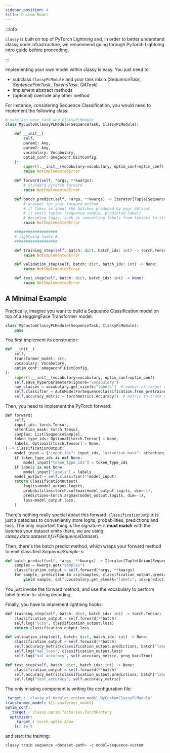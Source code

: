 ```yaml
---
sidebar_position: 4
title: Custom Model
---
```



:::info

`classy` is built on top of PyTorch Lightning and, in order to better understand classy code infrastructure, we recommend
going through PyTorch Lightning [intro guide](https://pytorch-lightning.readthedocs.io/en/latest/starter/new-project.html)
before proceeding.

:::

Implementing your own model within classy is easy. You just need to:
* subclass `ClassyPLModule` and your task mixin (*SequenceTask*, *SentencePairTask*, *TokensTask*, *QATask*)
* implement abstract methods
* (optional) override any other method

For instance, considering Sequence Classification, you would need to implement the following class:

```python
# subclass your task and ClassyPLModule
class MyCustomClassyPLModule(SequenceTask, ClassyPLModule):

    def __init__(
        self,
        param1: Any,
        param2: Any,
        vocabulary: Vocabulary,
        optim_conf: omegaconf.DictConfig,
    ):
        super().__init__(vocabulary=vocabulary, optim_conf=optim_conf)
        raise NotImplementedError

    def forward(self, *args, **kwargs):
        # standard pytorch forward
        raise NotImplementedError

    def batch_predict(self, *args, **kwargs) -> Iterator[Tuple[SequenceSample, str]]:
        # wrapper for your forward method
        # it takes as input the batches produced by your dataset
        # it emits tuples (sequence sample, predicted label)
        # decoding logic, such as converting labels from tensors to strings, goes here
        raise NotImplementedError

    ###################
    # lightning hooks #
    ###################

    def training_step(self, batch: dict, batch_idx: int) -> torch.Tensor:
        raise NotImplementedError

    def validation_step(self, batch: dict, batch_idx: int) -> None:
        raise NotImplementedError

    def test_step(self, batch: dict, batch_idx: int) -> None:
        raise NotImplementedError
```

## A Minimal Example

Practically, imagine you want to build a Sequence Classification model on top of a HuggingFace Transformer model.

```python title="classy/pl_modules/custom_model.py"
class MyCustomClassyPLModule(SequenceTask, ClassyPLModule):
    pass
```

You first implement its constructor:
```python
def __init__(
    self,
    transformer_model: str,
    vocabulary: Vocabulary,
    optim_conf: omegaconf.DictConfig,
):
    super().__init__(vocabulary=vocabulary, optim_conf=optim_conf)
    self.save_hyperparameters(ignore="vocabulary")
    num_classes = vocabulary.get_size(k="labels")  # number of target classes
    self.classifier = AutoModelForSequenceClassification.from_pretrained(transformer_model, num_labels=num_classes)  # underlying classifier
    self.accuracy_metric = torchmetrics.Accuracy()  # metric to track your model performance
```

Then, you need to implement the PyTorch forward:

```python
def forward(
    self,
    input_ids: torch.Tensor,
    attention_mask: torch.Tensor,
    samples: List[SequenceSample],
    token_type_ids: Optional[torch.Tensor] = None,
    labels: Optional[torch.Tensor] = None,
) -> ClassificationOutput:
    model_input = {"input_ids": input_ids, "attention_mask": attention_mask}
    if token_type_ids is not None:
        model_input["token_type_ids"] = token_type_ids
    if labels is not None:
        model_input["labels"] = labels
    model_output = self.classifier(**model_input)
    return ClassificationOutput(
        logits=model_output.logits,
        probabilities=torch.softmax(model_output.logits, dim=-1),
        predictions=torch.argmax(model_output.logits, dim=-1),
        loss=model_output.loss,
    )
```

There's nothing really special about this forward. `ClassificationOutput` is just a dataclass to conveniently store logits,
probabilities, predictions and loss. The only important thing is the signature: it **must match** with the batches your
dataset emits (here, we are using *classy.data.dataset.hf.HFSequenceDataset*).

Then, there's the batch predict method, which wraps your forward method to emit classified *SequenceSample*-s:

```python
def batch_predict(self, *args, **kwargs) -> Iterator[Tuple[Union[SequenceSample, SentencePairSample], str]]:
    samples = kwargs.get("samples")
    classification_output = self.forward(*args, **kwargs)
    for sample, prediction in zip(samples, classification_output.predictions):
        yield sample, self.vocabulary.get_elem(k="labels", idx=prediction.item())
```

You just invoke the forward method, and use the vocabulary to perform label tensor-to-string decoding.

Finally, you have to implement lightning hooks:

```python
def training_step(self, batch: dict, batch_idx: int) -> torch.Tensor:
    classification_output = self.forward(**batch)
    self.log("loss", classification_output.loss)
    return classification_output.loss

def validation_step(self, batch: dict, batch_idx: int) -> None:
    classification_output = self.forward(**batch)
    self.accuracy_metric(classification_output.predictions, batch["labels"].squeeze(-1))
    self.log("val_loss", classification_output.loss)
    self.log("val_accuracy", self.accuracy_metric, prog_bar=True)

def test_step(self, batch: dict, batch_idx: int) -> None:
    classification_output = self.forward(**batch)
    self.accuracy_metric(classification_output.predictions, batch["labels"].squeeze(-1))
    self.log("test_accuracy", self.accuracy_metric)
```

The only missing component is writing the configuration file:

```yaml title="model/sequence-custom.yaml"
_target_: 'classy.pl_modules.custom_model.MyCustomClassyPLModule'
transformer_model: ${transformer_model}
optim_conf:
  _target_: classy.optim.factories.TorchFactory
  optimizer:
    _target_: torch.optim.Adam
    lr: 1e-5
```

and start the training:

```bash
classy train sequence <dataset-path> -c model=sequence-custom
```
